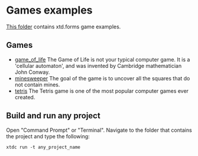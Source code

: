 # Games examples

[This folder](.) contains xtd.forms game examples.

## Games

* [game_of_life](game_of_life/README.md) The Game of Life is not your typical computer game. It is a 'cellular automaton', and was invented by Cambridge mathematician John Conway.
* [minesweeper](minesweeper/README.md) The goal of the game is to uncover all the squares that do not contain mines.
* [tetris](tetris/README.md) The Tetris game is one of the most popular computer games ever created.


## Build and run any project

Open "Command Prompt" or "Terminal". Navigate to the folder that contains the project and type the following:

```shell
xtdc run -t any_project_name
```
